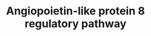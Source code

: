 ---
annotations:
- id: PW:0000489
  parent: signaling pathway
  type: Pathway Ontology
  value: angiopoietin signaling pathway
- id: CL:0000182
  parent: native cell
  type: Cell Type Ontology
  value: hepatocyte
- id: PW:0000004
  parent: regulatory pathway
  type: Pathway Ontology
  value: regulatory pathway
- id: PW:0000143
  parent: regulatory pathway
  type: Pathway Ontology
  value: insulin signaling pathway
authors:
- Siddiqa
- Susan
- Elisa
- Khanspers
- Egonw
- AlexanderPico
- MaintBot
- Marvin M2
- Eweitz
- Fehrhart
citedin:
- link: PMC8687251
  title: Deciphering the expression dynamics of ANGPTL8 associated regulatory network
    in insulin resistance using formal modelling approaches (2020)
- link: PMC6309236
  title: Biological Pathways Leading From ANGPTL8 to Diabetes Mellitus–A Co-expression
    Network Based Analysis (2018)
- link: PMC5884486
  title: 'From SNPs to pathways: Biological interpretation of type 2 diabetes (T2DM)
    genome wide association study (GWAS) results (2018)'
- link: PMC11980838
  title: EIF3D safeguards the homeostasis of key signaling pathways in human primed
    pluripotency (2025)
communities:
- ONTOX
description: The hepatic ANGPTL8 (Angiopoietin Like Protein 8) regulatory pathway
  represents an up-to-date curated interactive pathway for all of the interactions
  from the known regulators of ANGPTL8 and updated signaling events of insulin signaling
  in the liver.   Proteins on this pathway have targeted assays available via the
  [CPTAC Assay Portal](https://assays.cancer.gov/available_assays?wp_id=WP3915).
last-edited: 2025-10-30
ndex: 54684012-8b68-11eb-9e72-0ac135e8bacf
organisms:
- Homo sapiens
redirect_from:
- /index.php/Pathway:WP3915
- /instance/WP3915
- /instance/WP3915_r140886
revision: r140886
schema-jsonld:
- '@context': https://schema.org/
  '@id': https://wikipathways.github.io/pathways/WP3915.html
  '@type': Dataset
  creator:
    '@type': Organization
    name: WikiPathways
  description: The hepatic ANGPTL8 (Angiopoietin Like Protein 8) regulatory pathway
    represents an up-to-date curated interactive pathway for all of the interactions
    from the known regulators of ANGPTL8 and updated signaling events of insulin signaling
    in the liver.   Proteins on this pathway have targeted assays available via the
    [CPTAC Assay Portal](https://assays.cancer.gov/available_assays?wp_id=WP3915).
  keywords:
  - ABCG5
  - ABCG8
  - AKT1
  - AKT2
  - AMPKa1
  - AMPKa2
  - AMPKb1
  - AMPKb2
  - AMPKy1
  - AMPKy2
  - AMPKy3
  - ANGPTL8
  - CAP1
  - CBL
  - CBLB
  - CBLC
  - CHREBP
  - CIP42
  - CRK
  - CYP2B6
  - CYP3A4
  - CYP7A1
  - DIO2
  - EIF4E
  - EIF4EBP1
  - Exo70
  - F-2,6-P2
  - FASN
  - FBP
  - FLOT1
  - FLOT2
  - FOXO1A
  - FOXO3A
  - G-6-P
  - G6PC
  - GCK
  - GLUT1
  - GLUT4
  - GS
  - GSK3A
  - GSK3B
  - Glucose
  - INSR
  - IRS1
  - IRS2
  - IRS4
  - Insulin
  - LPL
  - LXR
  - MAP2K1
  - MAP2K2
  - MAP2K3
  - MAP2K4
  - MAP2K5
  - MAP2K6
  - MAP2K7
  - MAP3K1
  - MAP3K10
  - MAP3K11
  - MAP3K12
  - MAP3K13
  - MAP3K14
  - MAP3K2
  - MAP3K3
  - MAP3K4
  - MAP3K5
  - MAP3K6
  - MAP3K7
  - MAP3K8
  - MAP3K9
  - MAP4K1
  - MAP4K2
  - MAP4K3
  - MAP4K4
  - MAP4K5
  - MAPK1
  - MAPK10
  - MAPK11
  - MAPK12
  - MAPK13
  - MAPK14
  - MAPK3
  - MAPK4
  - MAPK6
  - MAPK7
  - MAPK8
  - MAPK9
  - MINK1
  - PDK
  - PEPCK
  - PI(3,4,5)P3
  - PI(4,5)P2
  - PIK3C2A
  - PIK3C2G
  - PIK3C3
  - PIK3CA
  - PIK3CB
  - PIK3CD
  - PIK3CG
  - PIK3R1
  - PIK3R2
  - PIK3R3
  - PIK3R4
  - PTP
  - RAF1
  - RAPGEF1
  - RAS
  - RHEB
  - RHOQ
  - RPS6KA1
  - RPS6KA2
  - RPS6KA3
  - RPS6KA4
  - RPS6KA5
  - RPS6KA6
  - RPS6KB1
  - RPS6KB2
  - RXRA
  - Raptor
  - Rictor
  - SCD
  - SEST3
  - SHC1
  - SHC2
  - SHC3
  - SIN1
  - SLC16A2
  - SLCO1C1
  - SOS1
  - SOS2
  - SREBP1a-c
  - SREBP2
  - T3
  - T4
  - THRA
  - THRB
  - TSC1
  - TSC2
  - X-5-P
  - amino acids
  - glycogen
  - mTOR
  - mlst8
  license: CC0
  name: Angiopoietin-like protein 8 regulatory pathway
seo: CreativeWork
title: Angiopoietin-like protein 8 regulatory pathway
wpid: WP3915
---